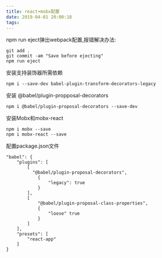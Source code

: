 ```yaml
---
title: react+mobx配置
date: 2019-04-01 20:00:18
tags:
---
```


npm run eject弹出webpack配置,报错解决办法:

```
git add .
git commit -am "Save before ejecting"
npm run eject
```

安装支持装饰器所需依赖

```
npm i --save-dev babel-plugin-transform-decorators-legacy
```

安装 @babel/plugin-propposal-decorators

```
npm i @babel/plugin-proposal-decorators --save-dev
```

安装Mobx和mobx-react

```
npm i mobx --save
npm i mobx-react --save
```

配置package.json文件

```
"babel": {
	"plugins": [
        [
          "@babel/plugin-proposal-decorators",
        	{
            	"legacy": true
        	}  
        ],
        [
            "@babel/plugin-proposal-class-properties",
        	{
            	"loose" true
        	}
        ]
	],
	"presets": [
        "react-app"
	]
}
```


